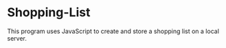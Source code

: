 # Shopping-List
This program uses JavaScript to create and store a shopping list on a local server. 
